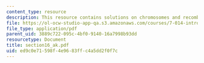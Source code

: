 ```yaml
---
content_type: resource
description: This resource contains solutions on chromosomes and recombination, pedigrees.
file: https://ol-ocw-studio-app-qa.s3.amazonaws.com/courses/7-014-introductory-biology-spring-2005/ed9c0e71598f4e9683ffc4a5dd2f0f7c_section16_ak.pdf
file_type: application/pdf
parent_uid: 3889c722-095c-4bf0-9140-16a7998b93dd
resourcetype: Document
title: section16_ak.pdf
uid: ed9c0e71-598f-4e96-83ff-c4a5dd2f0f7c
---
```

